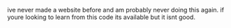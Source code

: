 ive never made a website before and am probably never doing this again.  if youre looking to learn from this code its available but it isnt good.
